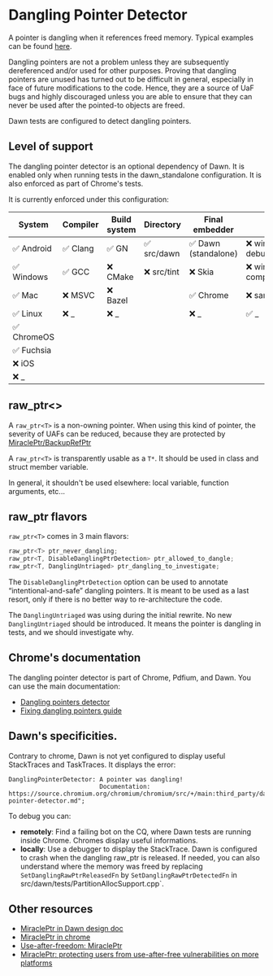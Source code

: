 # Dangling Pointer Detector

A pointer is dangling when it references freed memory. Typical examples can be found
[here](https://docs.google.com/document/d/11YYsyPF9rQv_QFf982Khie3YuNPXV0NdhzJPojpZfco/edit?resourcekey=0-h1dr1uDzZGU7YWHth5TRAQ#heading=h.wxt96wl0k0sq).

Dangling pointers are not a problem unless they are subsequently dereferenced and/or used for other
purposes. Proving that dangling pointers are unused has turned out to be difficult in general,
especially in face of future modifications to the code. Hence, they are a source of UaF bugs and
highly discouraged unless you are able to ensure that they can never be used after the pointed-to
objects are freed.

Dawn tests are configured to detect dangling pointers.

## Level of support

The dangling pointer detector is an optional dependency of Dawn. It is enabled only when running
tests in the dawn_standalone configuration. It is also enforced as part of Chrome's tests.

It is currently enforced under this configuration:

| System      | Compiler | Build system | Directory   | Final embedder       | Misc                         |
| ----------- | -------- | ------------ | ----------- | -------------------- | ---------------------------- |
| ✅ Android  | ✅ Clang | ✅ GN        | ✅ src/dawn | ✅ Dawn (standalone) | ❌ windows + debug           |
| ✅ Windows  | ✅ GCC   | ❌ CMake     | ❌ src/tint | ❌ Skia              | ❌ windows + component_build |
| ✅ Mac      | ❌ MSVC  | ❌ Bazel     |             | ✅ Chrome            | ❌ sanitizers                |
| ✅ Linux    | ❌ _     | ❌ _         |             | ❌ _                 | ✅ _                         |
| ✅ ChromeOS |          |              |             |                      |                              |
| ✅ Fuchsia  |          |              |             |                      |                              |
| ❌ iOS      |          |              |             |                      |                              |
| ❌ _        |          |              |             |                      |                              |

## raw_ptr<>

A `raw_ptr<T>` is a non-owning pointer. When using this kind of pointer, the severity of UAFs can be
reduced, because they are protected by
[MiraclePtr/BackupRefPtr](https://security.googleblog.com/2022/09/use-after-freedom-miracleptr.html)

A `raw_ptr<T>` is transparently usable as a `T*`. It should be used in class and struct member
variable.

In general, it shouldn't be used elsewhere: local variable, function arguments, etc...

## raw_ptr flavors

`raw_ptr<T>` comes in 3 main flavors:
```cpp
raw_ptr<T> ptr_never_dangling;
raw_ptr<T, DisableDanglingPtrDetection> ptr_allowed_to_dangle;
raw_ptr<T, DanglingUntriaged> ptr_dangling_to_investigate;
```

The `DisableDanglingPtrDetection` option can be used to annotate “intentional-and-safe” dangling
pointers. It is meant to be used as a last resort, only if there is no better way to re-architecture
the code.

The `DanglingUntriaged` was using during the initial rewrite. No new `DanglingUntriaged` should be
introduced. It means the pointer is dangling in tests, and we should investigate why.


## Chrome's documentation

The dangling pointer detector is part of Chrome, Pdfium, and Dawn. You can use the main
documentation:
- [Dangling pointers detector](https://chromium.googlesource.com/chromium/src/+/main/docs/dangling_ptr.md)
- [Fixing dangling pointers guide](https://chromium.googlesource.com/chromium/src/+/main/docs/dangling_ptr_guide.md)

## Dawn's specificities.

Contrary to chrome, Dawn is not yet configured to display useful StackTraces and TaskTraces. It displays the error:
```
DanglingPointerDetector: A pointer was dangling!
                         Documentation: https://source.chromium.org/chromium/chromium/src/+/main:third_party/dawn/docs/dangling-pointer-detector.md";
```

To debug you can:
- **remotely**: Find a failing bot on the CQ, where Dawn tests are running inside Chrome. Chromes display useful informations.
- **locally**: Use a debugger to display the StackTrace. Dawn is configured to crash when the
  dangling raw_ptr is released. If needed, you can also understand where the memory was freed by
  replacing `SetDanglingRawPtrReleasedFn` by `SetDanglingRawPtrDetectedFn` in
  src/dawn/tests/PartitionAllocSupport.cpp`.

## Other resources
- [MiraclePtr in Dawn design doc](https://docs.google.com/document/d/1wz45t0alQthsIU9P7_rQcfQyqnrBMXzrOjSzdQo-V-A/edit#heading=h.vn4i6wy373x7)
- [MiraclePtr in chrome](https://chromium.googlesource.com/chromium/src/+/ddc017f9569973a731a574be4199d8400616f5a5/base/memory/raw_ptr.md)
- [Use-after-freedom: MiraclePtr](https://security.googleblog.com/2022/09/use-after-freedom-miracleptr.html)
- [MiraclePtr: protecting users from use-after-free vulnerabilities on more platforms](https://security.googleblog.com/2024/01/miracleptr-protecting-users-from-use.html)
